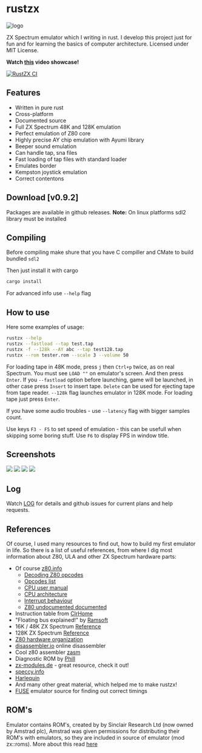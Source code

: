 # rustzx
![logo](assets/logo_small.png)

ZX Spectrum emulator which I writing in rust.
I develop this project just for fun and for learning the basics of computer
architecture.
Licensed under MIT License.

**Watch [this](https://youtu.be/Xho3GWFyP2I) video showcase!**

[![RustZX CI](https://github.com/pacmancoder/rustzx/actions/workflows/ci.yml/badge.svg)](https://github.com/pacmancoder/rustzx/actions/workflows/ci.yml)
## Features
- Written in pure rust
- Cross-platform
- Documented source
- Full ZX Spectrum 48K and 128K emulation
- Perfect emulation of Z80 core
- Highly precise AY chip emulation with Ayumi library
- Beeper sound emulation
- Can handle tap, sna files
- Fast loading of tap files with standard loader
- Emulates border
- Kempston joystick emulation
- Correct contentons

## Download [v0.9.2]
Packages are available in github releases.
**Note:** On linux platforms sdl2 library must be installed

## Compiling
Before compiling make shure that you have C compiller and CMate to
build bundled `sdl2`

Then just install it with cargo

```bash
cargo install
```
For advanced info use `--help` flag

## How to use
Here some examples of usage:
```bash
rustzx --help
rustzx --fastload --tap test.tap
rustzx -f --128k --AY abc --tap test128.tap
rustzx --rom tester.rom --scale 3 --volume 50
```
For loading tape in 48K mode, press `j` then `Ctrl+p` twice, as on real Spectrum.
You must see `LOAD ""` on emulator's screen. And then press `Enter`.
If you `--fastload` option before launching, game will be launched, in other
case press `Insert` to insert tape. `Delete` can be used for ejecting tape from
tape reader. `--128k` flag launches emulator in 128K mode. For loading tape just
press `Enter`.

If you have some audio troubles - use `--latency` flag with bigger samples
count.

Use keys `F3 - F5` to set speed of emulation - this can be usefull when skipping some boring stuff.
Use `F6` to display FPS in window title.

## Screenshots
![](screenshots/rain.png)
![](screenshots/q.png)
![](screenshots/arkanoid.png)
![](screenshots/sentinel.png)
## Log
Watch [LOG](LOG.md) for details and github issues
for current plans and help requests.
## References
Of course, I used many resources to find out, how to build my first
emulator in life. So there is a list of useful references, from where I dig most
information about Z80, ULA and other ZX Spectrum hardware parts:
- Of course [z80.info](http://www.z80.info/)
    - [Decoding Z80 opcodes](http://www.z80.info/decoding.htm)
    - [Opcodes list](http://www.z80.info/z80code.txt)
    - [CPU user manual](http://www.z80.info/zip/z80cpu_um.pdf)
    - [CPU architecture](http://www.z80.info/z80arki.htm)
    - [Interrupt behaviour](http://www.z80.info/interrup.htm)
    - [Z80 undocumented documented](http://www.z80.info/zip/z80-documented.pdf)
- Instruction table from [ClrHome](http://clrhome.org/table/)
- "Floating bus explained!" by [Ramsoft](http://ramsoft.bbk.org.omegahg.com/floatingbus.html)
- 16K / 48K ZX Spectrum [Reference](http://www.worldofspectrum.org/faq/reference/48kreference.htm)
- 128K ZX Spectrum [Reference](http://www.worldofspectrum.org/faq/reference/128kreference.htm)
- [Z80 hardware organization](http://www.msxarchive.nl/pub/msx/mirrors/msx2.com/zaks/z80prg02.htm)
- [disassembler.io](https://www.onlinedisassembler.com) online disassembler
- Cool z80 assembler [zasm](http://k1.spdns.de/Develop/Projects/zasm-4.0/Distributions/)
- Diagnostic ROM by [Phill](http://www.retroleum.co.uk/electronics-articles/a-diagnostic-rom-image-for-the-zx-spectrum/)
- [zx-modules.de](http://www.zx-modules.de/) - great resource, check it out!
- [speccy.info](http://speccy.info)
- [Harlequin](http://www.zxdesign.info/harlequin.shtml)
- And many other great material, which helped me to make rustzx!
- [FUSE](http://fuse-emulator.sourceforge.net/) emulator source for finding out correct timings

## ROM's
Emulator contains ROM's, created by by Sinclair Research Ltd (now owned by Amstrad plc),
Amstrad was given permissions for distributing their ROM's with emulators, so they are
included in source of emulator (mod zx::roms). More about this read [here](https://groups.google.com/forum/?hl=en#!msg/comp.sys.amstrad.8bit/HtpBU2Bzv_U/HhNDSU3MksAJ)

